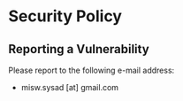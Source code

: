 # Security Policy

## Reporting a Vulnerability

Please report to the following e-mail address:

- misw.sysad [at] gmail.com
